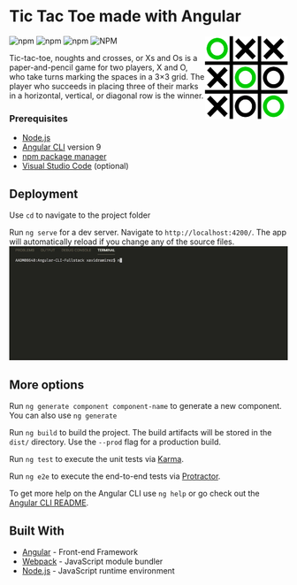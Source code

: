 # Tic Tac Toe made with Angular

<img src="https://raw.githubusercontent.com/GorgonUK/Tic-Tac-Toe/master/logo.png" align="right"
     title="Size Limit logo by Anton Lovchikov" width="150" height="150">
     
![npm](https://img.shields.io/npm/v/node?color=%238BC500&label=Node.js&style=for-the-badge)
![npm](https://img.shields.io/npm/v/npm?color=%238BC500&label=NPM&style=for-the-badge)
![npm](https://img.shields.io/npm/v/@angular/cli?color=%238BC500&label=angular%20cli&style=for-the-badge)
![NPM](https://img.shields.io/npm/l/@angular/cli?style=for-the-badge)

Tic-tac-toe, noughts and crosses, or Xs and Os is a paper-and-pencil game for two players, X and O, who take turns marking the spaces in a 3×3 grid. The player who succeeds in placing three of their marks in a horizontal, vertical, or diagonal row is the winner.

### Prerequisites

* [Node.js](https://nodejs.org/en/)
* [Angular CLI](https://github.com/angular/angular-cli) version 9
* [npm package manager](https://www.npmjs.com/)
* [Visual Studio Code](https://code.visualstudio.com/) (optional)


## Deployment

Use `cd` to navigate to the project folder

Run `ng serve` for a dev server. Navigate to `http://localhost:4200/`. The app will automatically reload if you change any of the source files.
![](ngserve.gif)

## More options

Run `ng generate component component-name` to generate a new component. You can also use `ng generate `

Run `ng build` to build the project. The build artifacts will be stored in the `dist/` directory. Use the `--prod` flag for a production build.

Run `ng test` to execute the unit tests via [Karma](https://karma-runner.github.io).

Run `ng e2e` to execute the end-to-end tests via [Protractor](http://www.protractortest.org/).

To get more help on the Angular CLI use `ng help` or go check out the [Angular CLI README](https://github.com/angular/angular-cli/blob/master/README.md).

## Built With

* [Angular](https://angular.io/) - Front-end Framework
* [Webpack](https://webpack.js.org/) - JavaScript module bundler
* [Node.js](https://nodejs.org) - JavaScript runtime environment

